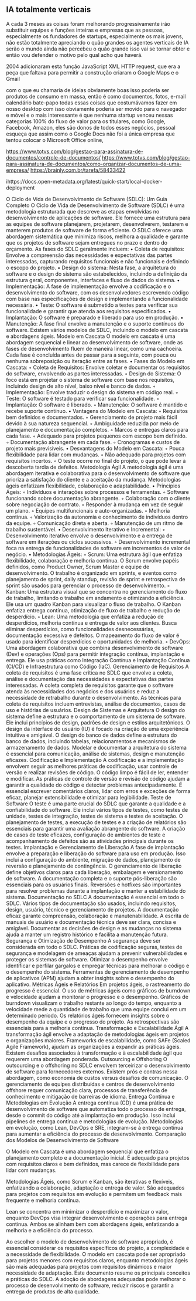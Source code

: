 ## IA totalmente verticais
A cada 3 meses as coisas foram melhorando progressivamente irão substituir equipes e funções inteiras e empresas que as pessoas, especialmente os fundadores de startups, especialmente os mais jovens, não estão totalmente
apreciando o quão grandes os agentes verticais de IA serão o mundo ainda não percebeu o quão grande isso vai se tornar obter e então vou defender o motivo pelo qual acho que haverá.

2004 adicionaram esta função JavaScript XML HTTP request, que era a peça que faltava para permitir a construção
criaram o Google Maps e o Gmail 

com o que eu chamaria de ideias obviamente boas
isso poderia ser produtos de consumo em massa, então é como documentos, fotos, e-mail
calendário bate-papo todas essas coisas que costumávamos fazer em nosso desktop com isso obviamente poderia ser movido para o navegador e móvel e o mais interessante é que nenhuma startup venceu nessas categorias
100% do fluxo de valor para os titulares, como Google, Facebook, Amazon, eles são donos de todos esses negócios, pessoal
esqueça que assim como o Google Docs não foi a única empresa que tentou colocar o Microsoft Office online, 



https://www.totvs.com/blog/gestao-para-assinatura-de-documentos/controle-de-documentos/
https://www.totvs.com/blog/gestao-para-assinatura-de-documentos/como-organizar-documentos-de-uma-empresa/
https://brainly.com.br/tarefa/58433422


ihttps://docs.open-metadata.org/latest/quick-start/local-docker-deployment




O Ciclo de Vida de Desenvolvimento de Software (SDLC): Um Guia Completo
O Ciclo de Vida de Desenvolvimento de Software (SDLC) é uma metodologia estruturada que descreve as etapas envolvidas no desenvolvimento de aplicações de software. Ele fornece uma estrutura para as equipes de software planejarem, projetarem, desenvolverem, testarem e manterem produtos de software de forma eficiente. O SDLC oferece uma abordagem sistemática que minimiza riscos, melhora a qualidade e garante que os projetos de software sejam entregues no prazo e dentro do orçamento. As fases do SDLC geralmente incluem:
•
Coleta de requisitos: Envolve a compreensão das necessidades e expectativas das partes interessadas, capturando requisitos funcionais e não funcionais e definindo o escopo do projeto.
•
Design do sistema: Nesta fase, a arquitetura do software e o design do sistema são estabelecidos, incluindo a definição da estrutura geral, componentes, interfaces e fluxo de dados do sistema.
•
Implementação: A fase de implementação envolve a codificação e o desenvolvimento do software, com os desenvolvedores escrevendo código com base nas especificações de design e implementando a funcionalidade necessária.
•
Teste: O software é submetido a testes para verificar sua funcionalidade e garantir que atenda aos requisitos especificados.
•
Implantação: O software é preparado e liberado para uso em produção.
•
Manutenção: A fase final envolve a manutenção e o suporte contínuos do software.
Existem vários modelos de SDLC, incluindo o modelo em cascata e abordagens ágeis.
Modelo em Cascata
O modelo em cascata é uma abordagem sequencial e linear ao desenvolvimento de software, onde as fases de desenvolvimento fluem de maneira linear, como uma cachoeira. Cada fase é concluída antes de passar para a seguinte, com pouca ou nenhuma sobreposição ou iteração entre as fases.
•
Fases do Modelo em Cascata:
◦
Coleta de Requisitos: Envolve coletar e documentar os requisitos do software, envolvendo as partes interessadas.
◦
Design do Sistema: O foco está em projetar o sistema de software com base nos requisitos, incluindo design de alto nível, baixo nível e banco de dados.
◦
Implementação: Envolve traduzir o design do sistema em código real.
◦
Teste: O software é testado para verificar sua funcionalidade.
◦
Implantação: O software é liberado.
◦
Manutenção: O software é mantido e recebe suporte contínuo.
•
Vantagens do Modelo em Cascata:
◦
Requisitos bem definidos e documentados.
◦
Gerenciamento de projeto mais fácil devido à sua natureza sequencial.
◦
Ambiguidade reduzida por meio de planejamento e documentação completos.
◦
Marcos e entregas claros para cada fase.
◦
Adequado para projetos pequenos com escopo bem definido.
◦
Documentação abrangente em cada fase.
◦
Cronogramas e custos de projeto mais previsíveis.
•
Desvantagens do Modelo em Cascata:
◦
Pouca flexibilidade para lidar com mudanças.
◦
Não adequado para projetos com requisitos incertos.
◦
O teste ocorre no final do projeto, o que pode levar à descoberta tardia de defeitos.
Metodologia Ágil
A metodologia ágil é uma abordagem iterativa e colaborativa para o desenvolvimento de software que prioriza a satisfação do cliente e a aceitação da mudança. Metodologias ágeis enfatizam flexibilidade, colaboração e adaptabilidade.
•
Princípios Ágeis:
◦
Indivíduos e interações sobre processos e ferramentas.
◦
Software funcionando sobre documentação abrangente.
◦
Colaboração com o cliente sobre negociação de contrato.
◦
Responder à mudança em vez de seguir um plano.
◦
Equipes multifuncionais e auto-organizadas.
◦
Melhoria contínua.
◦
Valorização da autonomia e conhecimento de indivíduos dentro da equipe.
◦
Comunicação direta e aberta.
◦
Manutenção de um ritmo de trabalho sustentável.
•
Desenvolvimento Iterativo e Incremental:
◦
Desenvolvimento iterativo envolve o desenvolvimento e a entrega de software em iterações ou ciclos sucessivos.
◦
Desenvolvimento incremental foca na entrega de funcionalidades de software em incrementos de valor de negócio.
•
Metodologias Ágeis:
◦
Scrum: Uma estrutura ágil que enfatiza flexibilidade, colaboração e melhoria contínua. O Scrum envolve papéis definidos, como Product Owner, Scrum Master e equipe de desenvolvimento. O trabalho é organizado em sprints, e eventos como planejamento de sprint, daily standup, revisão de sprint e retrospectiva de sprint são usados para gerenciar o processo de desenvolvimento.
◦
Kanban: Uma estrutura visual que se concentra no gerenciamento do fluxo de trabalho, limitando o trabalho em andamento e otimizando a eficiência. Ele usa um quadro Kanban para visualizar o fluxo de trabalho. O Kanban enfatiza entrega contínua, otimização de fluxo de trabalho e redução de desperdício.
◦
Lean: Uma metodologia que enfatiza a redução de desperdícios, melhoria contínua e entrega de valor aos clientes. Busca eliminar desperdícios, como funcionalidades desnecessárias, documentação excessiva e defeitos. O mapeamento do fluxo de valor é usado para identificar desperdícios e oportunidades de melhoria.
◦
DevOps: Uma abordagem colaborativa que combina desenvolvimento de software (Dev) e operações (Ops) para permitir integração contínua, implantação e entrega. Ele usa práticas como Integração Contínua e Implantação Contínua (CI/CD) e Infraestrutura como Código (IaC).
Gerenciamento de Requisitos
A coleta de requisitos é uma fase crítica no SDLC que envolve a coleta, análise e documentação das necessidades e expectativas das partes interessadas. A coleta completa de requisitos garante que o software atenda às necessidades dos negócios e dos usuários e reduz a necessidade de retrabalho durante o desenvolvimento. As técnicas para coleta de requisitos incluem entrevistas, análise de documentos, casos de uso e histórias de usuários.
Design de Sistemas e Arquitetura
O design do sistema define a estrutura e o comportamento de um sistema de software. Ele inclui princípios de design, padrões de design e estilos arquitetônicos. O design da interface do usuário (IU) é focado na criação de uma experiência intuitiva e amigável. O design do banco de dados define a estrutura do banco de dados, incluindo tabelas, relacionamentos e mecanismos de armazenamento de dados. Modelar e documentar a arquitetura do sistema é essencial para comunicação, análise de sistemas, design e manutenção eficazes.
Codificação e Implementação
A codificação e a implementação envolvem seguir as melhores práticas de codificação, usar controle de versão e realizar revisões de código. O código limpo é fácil de ler, entender e modificar. As práticas de controle de versão e revisão de código ajudam a garantir a qualidade do código e detectar problemas antecipadamente. É essencial escrever comentários claros, lidar com erros e exceções de forma eficaz, planejar extensibilidade e otimizar para legibilidade.
Teste de Software
O teste é uma parte crucial do SDLC que garante a qualidade e a confiabilidade do software. Ele inclui vários tipos de testes, como testes de unidade, testes de integração, testes de sistema e testes de aceitação. O planejamento de testes, a execução de testes e a criação de relatórios são essenciais para garantir uma avaliação abrangente do software. A criação de casos de teste eficazes, configuração de ambientes de teste e acompanhamento de defeitos são as atividades principais durante os testes.
Implantação e Gerenciamento de Liberação
A fase de implantação envolve a preparação e liberação do software para uso em produção. Isso inclui a configuração do ambiente, migração de dados, planejamento de reversão e planejamento de contingência. O gerenciamento de liberação define objetivos claros para cada liberação, embalagem e versionamento de software. A documentação completa e o suporte pós-liberação são essenciais para os usuários finais. Reversões e hotfixes são importantes para resolver problemas durante a implantação e manter a estabilidade do sistema.
Documentação no SDLC
A documentação é essencial em todo o SDLC. Vários tipos de documentação são usados, incluindo requisitos, design, usuário, técnico e gerenciamento de projetos. A documentação eficaz garante compreensão, colaboração e manutenabilidade. A escrita de manuais de usuário e documentação técnica deve ser clara, concisa e amigável. Documentar as decisões de design e as mudanças no sistema ajuda a manter um registro histórico e facilita a manutenção futura.
Segurança e Otimização de Desempenho
A segurança deve ser considerada em todo o SDLC. Práticas de codificação seguras, testes de segurança e modelagem de ameaças ajudam a prevenir vulnerabilidades e proteger os sistemas de software. Otimizar o desempenho envolve identificar e perfilar gargalos e empregar técnicas para melhorar o código e o desempenho do sistema. Ferramentas de gerenciamento de desempenho de aplicativos (APM) ajudam a obter insights sobre o desempenho do aplicativo.
Métricas Ágeis e Relatórios
Em projetos ágeis, o rastreamento do progresso é essencial. O uso de métricas ágeis como gráficos de burndown e velocidade ajudam a monitorar o progresso e o desempenho. Gráficos de burndown visualizam o trabalho restante ao longo do tempo, enquanto a velocidade mede a quantidade de trabalho que uma equipe conclui em um determinado período. Os relatórios ágeis fornecem insights sobre o desempenho da equipe e o progresso do projeto. As retrospectivas são essenciais para a melhoria contínua.
Transformação e Escalabilidade Ágil
A transformação ágil envolve a adaptação de metodologias ágeis em projetos e organizações maiores. Frameworks de escalabilidade, como SAFe (Scaled Agile Framework), ajudam as organizações a expandir as práticas ágeis. Existem desafios associados à transformação e à escalabilidade ágil que requerem uma abordagem ponderada.
Outsourcing e Offshoring
O outsourcing e o offshoring no SDLC envolvem terceirizar o desenvolvimento de software para fornecedores externos. Existem prós e contras nessa abordagem, como economia de custos versus desafios de comunicação. O gerenciamento de equipes distribuídas e centros de desenvolvimento offshore requer comunicação clara, processos de transferência de conhecimento e mitigação de barreiras de idioma.
Entrega Contínua e Metodologias em Evolução
A entrega contínua (CD) é uma prática de desenvolvimento de software que automatiza todo o processo de entrega, desde o commit do código até a implantação em produção. Isso inclui pipelines de entrega contínua e metodologias de evolução. Metodologias em evolução, como Lean, DevOps e SRE, integram-se à entrega contínua para aumentar a eficiência do processo de desenvolvimento.
Comparação dos Modelos de Desenvolvimento de Software

O Modelo em Cascata é uma abordagem sequencial que enfatiza o planejamento completo e a documentação inicial. É adequado para projetos com requisitos claros e bem definidos, mas carece de flexibilidade para lidar com mudanças.

Metodologias Ágeis, como Scrum e Kanban, são iterativas e flexíveis, enfatizando a colaboração, adaptação e entrega de valor. São adequados para projetos com requisitos em evolução e permitem um feedback mais frequente e melhoria contínua.

Lean se concentra em minimizar o desperdício e maximizar o valor, enquanto DevOps visa integrar desenvolvimento e operações para entrega contínua. Ambos se alinham bem com abordagens ágeis, enfatizando a melhoria e a eficiência do processo.

Ao escolher o modelo de desenvolvimento de software apropriado, é essencial considerar os requisitos específicos do projeto, a complexidade e a necessidade de flexibilidade. O modelo em cascata pode ser apropriado para projetos menores com requisitos claros, enquanto metodologias ágeis são mais adequadas para projetos com requisitos dinâmicos e maior necessidade de adaptação.
Este documento resume os principais conceitos e práticas do SDLC. A adoção de abordagens adequadas pode melhorar o processo de desenvolvimento de software, reduzir riscos e garantir a entrega de produtos de alta qualidade.